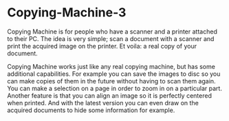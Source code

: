 # Copying-Machine-3

Copying Machine is for people who have a scanner and a printer attached to their PC. The idea is very simple; scan a document with a scanner and print the acquired image on the printer. Et voila: a real copy of your document.

Copying Machine works just like any real copying machine, but has some additional capabilities. For example you can save the images to disc so you can make copies of them in the future without having to scan them again. You can make a selection on a page in order to zoom in on a particular part. Another feature is that you can align an image so it is perfectly centered when printed. And with the latest version you can even draw on the acquired documents to hide some information for example.
